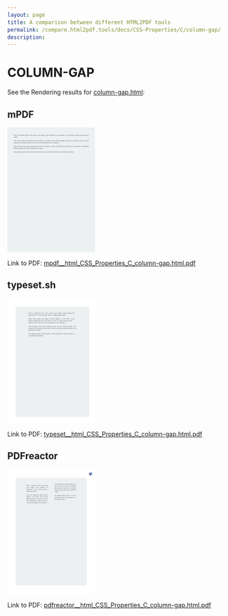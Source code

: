 ```yaml
---
layout: page
title: A comparison between different HTML2PDF tools
permalink: /compare.html2pdf.tools/docs/CSS-Properties/C/column-gap/
description: 
---
```


# COLUMN-GAP

See the Rendering results for [column-gap.html](/html/CSS%20Properties/C/column-gap.html):

## mPDF
![](mpdf__html_CSS_Properties_C_column-gap.html.png) 

Link to PDF: [mpdf__html_CSS_Properties_C_column-gap.html.pdf](mpdf__html_CSS_Properties_C_column-gap.html.pdf)

## typeset.sh
![](typeset__html_CSS_Properties_C_column-gap.html.png) 

Link to PDF: [typeset__html_CSS_Properties_C_column-gap.html.pdf](typeset__html_CSS_Properties_C_column-gap.html.pdf)

## PDFreactor
![](pdfreactor__html_CSS_Properties_C_column-gap.html.png) 

Link to PDF: [pdfreactor__html_CSS_Properties_C_column-gap.html.pdf](pdfreactor__html_CSS_Properties_C_column-gap.html.pdf)
